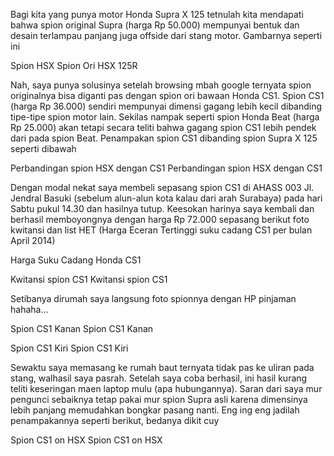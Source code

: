 Bagi kita yang punya motor Honda Supra X 125 tetnulah kita mendapati bahwa spion original Supra (harga Rp 50.000) mempunyai bentuk dan desain terlampau panjang juga offside dari stang motor. Gambarnya seperti ini

Spion HSX
    Spion Ori HSX 125R

Nah, saya punya solusinya setelah browsing mbah google ternyata spion originalnya bisa diganti pas dengan spion ori bawaan Honda CS1. Spion CS1 (harga Rp 36.000) sendiri mempunyai dimensi gagang lebih kecil dibanding tipe-tipe spion motor lain. Sekilas nampak seperti spion Honda Beat (harga Rp 25.000) akan tetapi secara teliti bahwa gagang spion CS1 lebih pendek dari pada spion Beat. Penampakan spion CS1 dibanding spion Supra X 125 seperti dibawah

Perbandingan spion HSX dengan CS1
    Perbandingan spion HSX dengan CS1

Dengan modal nekat saya membeli sepasang spion CS1 di AHASS 003 Jl. Jendral Basuki (sebelum alun-alun kota kalau dari arah Surabaya) pada hari Sabtu pukul 14.30 dan hasilnya tutup. Keesokan harinya saya kembali dan berhasil memboyongnya dengan harga Rp 72.000 sepasang berikut foto kwitansi dan list HET (Harga Eceran Tertinggi suku cadang CS1 per bulan April 2014)

Harga Suku Cadang Honda CS1

Kwitansi spion CS1
    Kwitansi spion CS1

Setibanya dirumah saya langsung foto spionnya dengan HP pinjaman hahaha...

Spion CS1 Kanan
    Spion CS1 Kanan

Spion CS1 Kiri
    Spion CS1 Kiri

Sewaktu saya memasang ke rumah baut ternyata tidak pas ke uliran pada stang, walhasil saya pasrah. Setelah saya coba berhasil, ini hasil kurang teliti keseringan maen laptop mulu (apa hubungannya). Saran dari saya mur pengunci sebaiknya tetap pakai mur spion Supra asli karena dimensinya lebih panjang memudahkan bongkar pasang nanti. Eng ing eng jadilah penampakannya seperti berikut, bedanya dikit cuy

Spion CS1 on HSX
    Spion CS1 on HSX
